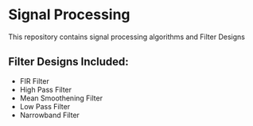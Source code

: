 # Signal Processing
This repository contains signal processing algorithms and Filter Designs

## Filter Designs Included:
* FIR Filter
* High Pass Filter
* Mean Smoothening Filter
* Low Pass Filter
* Narrowband Filter 
